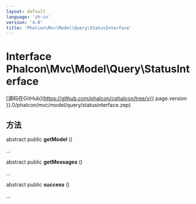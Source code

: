 ```yaml
---
layout: default
language: 'zh-cn'
version: '4.0'
title: 'Phalcon\Mvc\Model\Query\StatusInterface'
---
```

# Interface **Phalcon\Mvc\Model\Query\StatusInterface**

[源码在GitHub](https://github.com/phalcon/cphalcon/tree/v{{ page.version }}.0/phalcon/mvc/model/query/statusinterface.zep)

## 方法

abstract public **getModel** ()

...

abstract public **getMessages** ()

...

abstract public **success** ()

...